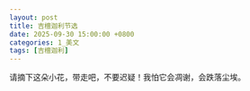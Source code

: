 ```yaml
---
layout: post
title: 吉檀迦利节选
date: 2025-09-30 15:00:00 +0800
categories: 1_美文
tags: [吉檀迦利]
---
```


请摘下这朵小花，带走吧，不要迟疑！我怕它会凋谢，会跌落尘埃。